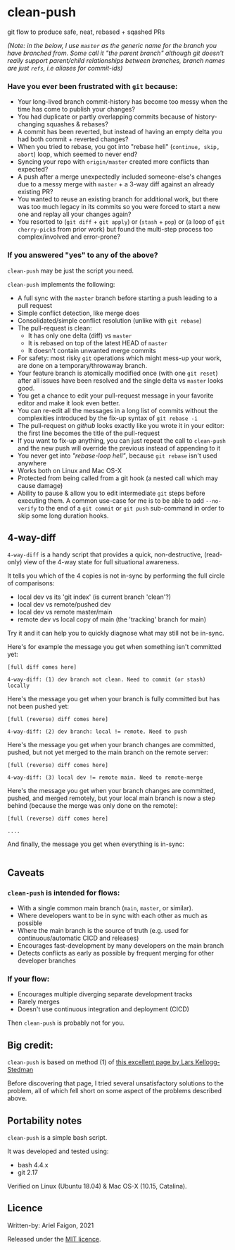 # clean-push

git flow to produce safe, neat, rebased + sqashed PRs

*(Note: in the below, I use `master` as the generic name for the branch you have branched from.
 Some call it "the parent branch" although git doesn't really support parent/child relationships
 between branches, branch names are just `refs`, i.e aliases for commit-ids)*

### Have you ever been frustrated with `git` because:

- Your long-lived branch commit-history has become too messy when the time has come to publish your changes?
- You had duplicate or partly overlapping commits because of history-changing squashes & rebases?
- A commit has been reverted, but instead of having an empty delta you had both commit + reverted changes?
- When you tried to rebase, you got into "rebase hell" (`continue, skip, abort`) loop, which seemed to never end?
- Syncing your repo with `origin/master` created more conflicts than expected?
- A push after a merge unexpectedly included someone-else's changes due to a messy merge with `master` + a 3-way diff against an already existing PR?
- You wanted to reuse an existing branch for additional work, but there was too much legacy in its commits so you were forced to start a new one and replay all your changes again?
- You resorted to (`git diff` + `git apply`) or (`stash` + `pop`) or (a loop of `git cherry-pick`s from prior work) but found the multi-step process too complex/involved and error-prone?

### If you answered "yes" to any of the above?

`clean-push` may be just the script you need.

`clean-push` implements the following:

- A full sync with the `master` branch before starting a push leading to a pull request
- Simple conflict detection, like merge does
- Consolidated/simple conflict resolution (unlike with `git rebase`)
- The pull-request is clean:
   - It has only one delta (diff) vs `master`
   - It is rebased on top of the latest HEAD of `master`
   - It doesn't contain unwanted merge commits
- For safety: most risky `git` operations which might mess-up your work, are done on a temporary/throwaway branch.
- Your feature branch is atomically modified once (with one `git reset`) after all issues have been resolved and the single delta vs `master` looks good.
- You get a chance to edit your pull-request message in your favorite editor and make it look even better.
- You can re-edit all the messages in a long list of commits without
  the complexities introduced by the fix-up syntax of `git rebase -i`
- The pull-request on *github* looks exactly like you wrote it in your editor: the first line becomes the title of the pull-request
- If you want to fix-up anything, you can just repeat the call to `clean-push` and the new push will override the previous instead of appending to it
- You never get into *"rebase-loop hell"*, because `git rebase` isn't used anywhere
- Works both on Linux and Mac OS-X
- Protected from being called from a git hook (a nested call which may cause damage)
- Ability to pause & allow you to edit intermediate `git` steps before executing them. A common use-case for me is to be able to add `--no-verify` to the end of a `git commit` or `git push` sub-command in order to skip some long duration hooks.

## 4-way-diff

`4-way-diff` is a handy script that provides a quick, non-destructive,
(read-only) view of the 4-way state for full situational awareness.

It tells you which of the 4 copies is not in-sync by performing
the full circle of comparisons:

  - local dev vs its 'git index' (is current branch 'clean'?)
  - local dev vs remote/pushed dev
  - local dev vs remote master/main
  - remote dev vs local copy of main (the 'tracking' branch for main)

Try it and it can help you to quickly diagnose what may still
not be in-sync.

Here's for example the message you get when something isn't committed yet:

```
[full diff comes here]

4-way-diff: (1) dev branch not clean. Need to commit (or stash) locally
```

Here's the message you get when your branch is fully
committed but has not been pushed yet:

```
[full (reverse) diff comes here]

4-way-diff: (2) dev branch: local != remote. Need to push
```

Here's the message you get when your branch changes are committed,
pushed, but not yet merged to the main branch on the remote server:

```
[full (reverse) diff comes here]

4-way-diff: (3) local dev != remote main. Need to remote-merge
```

Here's the message you get when your branch changes are committed,
pushed, and merged remotely, but your local main branch is now
a step behind (because the merge was only done on the remote):

```
[full (reverse) diff comes here]

....
```


And finally, the message you get when everything is in-sync:

```
```

## Caveats

### `clean-push` is intended for flows:

- With a single common main branch (`main`, `master`, or similar).
- Where developers want to be in sync with each other as much as possible
- Where the main branch is the source of truth (e.g. used for continuous/automatic CICD and releases)
- Encourages fast-development by many developers on the main branch
- Detects conflicts as early as possible by frequent merging for other developer branches

### If your flow:

- Encourages multiple diverging separate development tracks
- Rarely merges
- Doesn't use continuous integration and deployment (CICD)

Then `clean-push` is probably not for you.

## Big credit:

`clean-push` is based on method (1) of [this excellent page by Lars Kellogg-Stedman](https://blog.oddbit.com/post/2019-06-17-avoid-rebase-hell-squashing-wi/)

Before discovering that page, I tried several unsatisfactory solutions to the problem, all of which fell short on some aspect of the problems described above.

## Portability notes

`clean-push` is a simple bash script.

It was developed and tested using:

- bash 4.4.x
- git 2.17

Verified on Linux (Ubuntu 18.04) & Mac OS-X (10.15, Catalina).

## Licence

Written-by: Ariel Faigon, 2021

Released under the [MIT licence](LICENSE).
